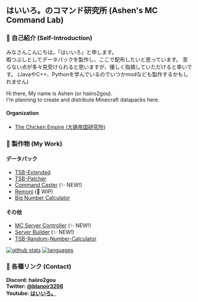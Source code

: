 ## はいいろ。のコマンド研究所 (Ashen's MC Command Lab)

### 👋 自己紹介 (Self-Introduction)

みなさんこんにちは。「はいいろ」と申します。  
暇つぶしとしてデータパックを製作し、ここで配布したいと思っています。
至らない点が多々見受けられると思いますが、優しく指摘していただけると幸いです。
(JavaやC++、Pythonを学んでいるのでいつかmodなども製作するかもしれません)

Hi there, My name is Ashen (or haiiro2gou).  
I'm planning to create and distribute Minecraft datapacks here.

#### Organization

- [The Chicken Empire (大鶏帝国研究所)](https://github.com/The-Chicken-Empire)

### 🔭 製作物 (My Work)

#### データパック

- [TSB-Extended](https://github.com/haiiro2gou/TSB-Extended)
- [TSB-Patcher](https://github.com/haiiro2gou/TSB-Patcher)
- [Command Caster](https://github.com/haiiro2gou/Command-Caster) (:sparkles: NEW!)
- [Remoni](https://github.com/haiiro2gou/Remoni) (:construction_worker: WIP)
- [Big Number Calculator](https://github.com/haiiro2gou/Big-Number-Calculator)

#### その他

- [MC Server Controller](https://github.com/haiiro2gou/mcsrvctl) (:sparkles: NEW!)
- [Server Builder](https://github.com/haiiro2gou/server_builder) (:sparkles: NEW!)
- [TSB-Random-Number-Calculator](https://github.com/haiiro2gou/TSB-Random-Number-Calculator)

[![github stats](https://github-readme-stats.vercel.app/api?username=haiiro2gou&count_private=true&show_icons=true&theme=dark)](https://github.com/anuraghazra/github-readme-stats)
[![languages](https://github-readme-stats.vercel.app/api/top-langs/?username=haiiro2gou&theme=dark)](https://github.com/anuraghazra/github-readme-stats)

### 💬 各種リンク (Contact)

**Discord: haiiro2gou**  
**Twitter: [@blanoir3298](https://twitter.com/blanoir3298)**  
**Youtube: [はいいろ。](https://www.youtube.com/channel/UC4HoswwsCjgVmZlmhZ0Dpbg)**

<!--- 
- 🔭 I’m currently working on ...
- 🌱 I’m currently learning ...
- 👯 I’m looking to collaborate on ...
- 🤔 I’m looking for help with ...
- 💬 Ask me about ...
- 📫 How to reach me: ...
- 😄 Pronouns: ...
- ⚡ Fun fact: ...
--->
